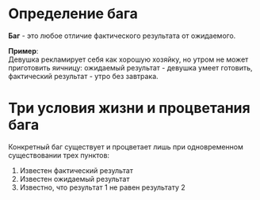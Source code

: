 # Определение бага
**Баг** - это любое отличие фактического результата от ожидаемого.

**Пример**:  
Девушка рекламирует себя как хорошую хозяйку, но утром не может приготовить яичницу: ожидаемый результат - девушка умеет готовить, фактический результат - утро без завтрака.

# Три условия жизни и процветания бага
Конкретный баг существует и процветает лишь при одновременном существовании трех пунктов:
1. Известен фактический результат
2. Известен ожидаемый результат
3. Известно, что результат 1 не равен результату 2
